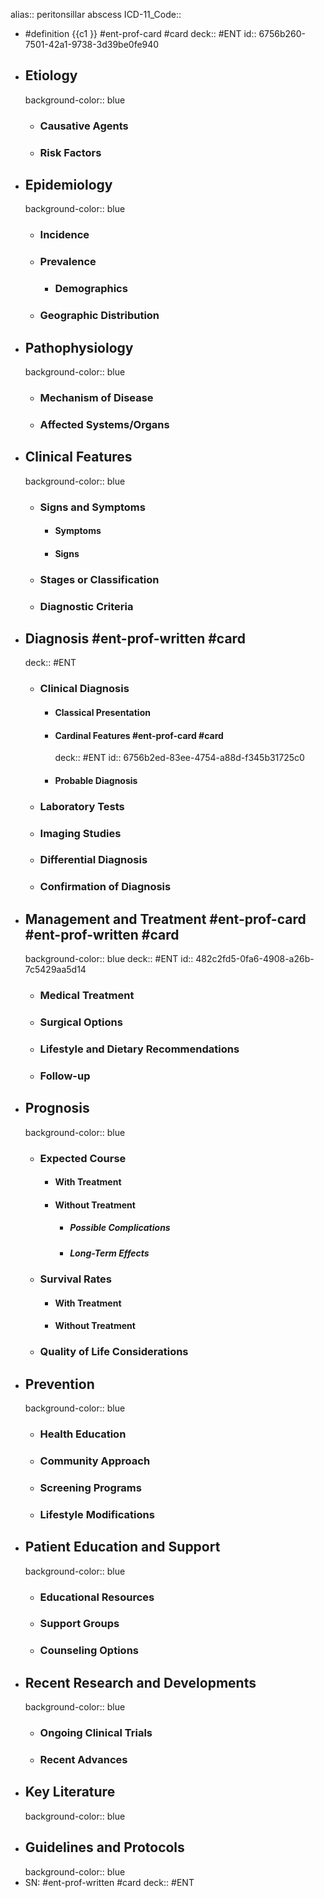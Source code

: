 alias:: peritonsillar abscess
ICD-11_Code::

- #definition {{c1 }}  #ent-prof-card #card 
  deck:: #ENT
  id:: 6756b260-7501-42a1-9738-3d39be0fe940
- ## Etiology
  background-color:: blue
	- ### Causative Agents
	- ### Risk Factors
- ## Epidemiology
  background-color:: blue
	- ### Incidence
	- ### Prevalence
		- ### Demographics
	- ### Geographic Distribution
- ## Pathophysiology
  background-color:: blue
	- ### Mechanism of Disease
	- ### Affected Systems/Organs
- ## Clinical Features
  background-color:: blue
	- ### Signs and Symptoms
		- #### Symptoms
		- #### Signs
	- ### Stages or Classification
	- ### Diagnostic Criteria
- ## Diagnosis #ent-prof-written #card
    deck:: #ENT
	- ### Clinical Diagnosis
		- #### Classical Presentation
		- #### Cardinal Features   #ent-prof-card #card 
		  deck:: #ENT
		  id:: 6756b2ed-83ee-4754-a88d-f345b31725c0
		- #### Probable Diagnosis
	- ### Laboratory Tests
	- ### Imaging Studies
	- ### Differential Diagnosis
	- ### Confirmation of Diagnosis
- ## Management and Treatment   #ent-prof-card #ent-prof-written #card 
  background-color:: blue
  deck:: #ENT
  id:: 482c2fd5-0fa6-4908-a26b-7c5429aa5d14
	- ### Medical Treatment
	- ### Surgical Options
	- ### Lifestyle and Dietary Recommendations
	- ### Follow-up
- ## Prognosis
  background-color:: blue
	- ### Expected Course
		- #### With Treatment
		- #### Without Treatment
			- ##### Possible Complications
			- ##### Long-Term Effects
	- ### Survival Rates
		- #### With Treatment
		- #### Without Treatment
	- ### Quality of Life Considerations
- ## Prevention
  background-color:: blue
	- ### Health Education
	- ### Community Approach
	- ### Screening Programs
	- ### Lifestyle Modifications
- ## Patient Education and Support
  background-color:: blue
	- ### Educational Resources
	- ### Support Groups
	- ### Counseling Options
- ## Recent Research and Developments
  background-color:: blue
	- ### Ongoing Clinical Trials
	- ### Recent Advances
- ## Key Literature
  background-color:: blue
- ## Guidelines and Protocols
  background-color:: blue
- SN: #ent-prof-written #card
    deck:: #ENT